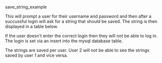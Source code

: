 save_string_example

This will prompt a user for their username and password and then after a succussful login will ask for a string that should be saved. The string is then displayed in a table below.

If the user doesn't enter the correct login then they will not be able to log in. The login is set via an insert into the mysql database table.

The strings are saved per user. User 2 will not be able to see the strings saved by user 1 and vice versa.
